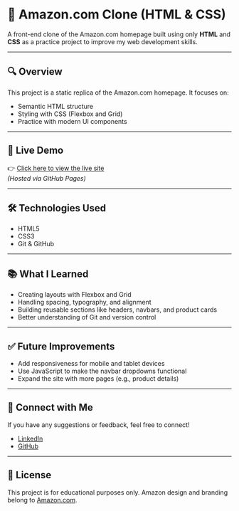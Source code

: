 # 🛒 Amazon.com Clone (HTML & CSS)

A front-end clone of the Amazon.com homepage built using only **HTML** and **CSS** as a practice project to improve my web development skills.

---

## 🔍 Overview

This project is a static replica of the Amazon.com homepage. It focuses on:
- Semantic HTML structure
- Styling with CSS (Flexbox and Grid)
- Practice with modern UI components

---

## 🚀 Live Demo

👉 [Click here to view the live site](https://eshamaryam1.github.io/Amazon-Clone-Frontend/)  
*(Hosted via GitHub Pages)*

---

## 🛠️ Technologies Used

- HTML5
- CSS3
- Git & GitHub

---

## 📚 What I Learned

- Creating layouts with Flexbox and Grid
- Handling spacing, typography, and alignment
- Building reusable sections like headers, navbars, and product cards
- Better understanding of Git and version control

---

## ✅ Future Improvements

- Add responsiveness for mobile and tablet devices
- Use JavaScript to make the navbar dropdowns functional
- Expand the site with more pages (e.g., product details)

---

## 🤝 Connect with Me

If you have any suggestions or feedback, feel free to connect!

- [LinkedIn](https://www.linkedin.com/in/eshamaryam)
- [GitHub](https://github.com/eshamaryam1)

---

## 📄 License

This project is for educational purposes only. Amazon design and branding belong to [Amazon.com](https://www.amazon.com).

